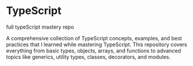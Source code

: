 # TypeScript
full typeScript mastery repo

A comprehensive collection of TypeScript concepts, examples, and best practices that I learned while mastering TypeScript. This repository covers everything from basic types, objects, arrays, and functions to advanced topics like generics, utility types, classes, decorators, and modules.
